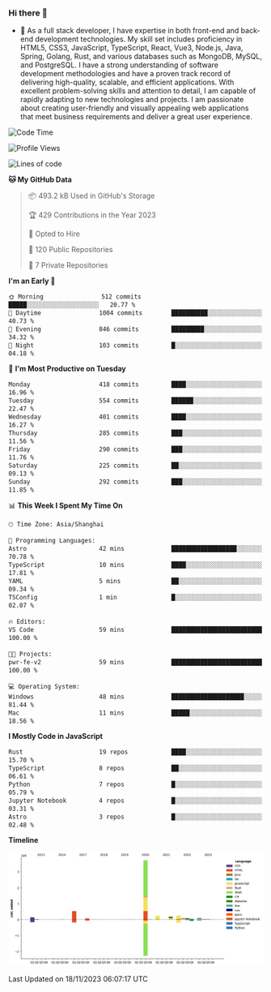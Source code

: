 ### Hi there 👋

- 🌱 As a full stack developer, I have expertise in both front-end and back-end development technologies. My skill set includes proficiency in HTML5, CSS3, JavaScript, TypeScript, React, Vue3, Node.js, Java, Spring, Golang, Rust, and various databases such as MongoDB, MySQL, and PostgreSQL. I have a strong understanding of software development methodologies and have a proven track record of delivering high-quality, scalable, and efficient applications. With excellent problem-solving skills and attention to detail, I am capable of rapidly adapting to new technologies and projects. I am passionate about creating user-friendly and visually appealing web applications that meet business requirements and deliver a great user experience.

<!--START_SECTION:waka-->
![Code Time](http://img.shields.io/badge/Code%20Time-1%2C159%20hrs%209%20mins-blue)

![Profile Views](http://img.shields.io/badge/Profile%20Views-1-blue)

![Lines of code](https://img.shields.io/badge/From%20Hello%20World%20I%27ve%20Written-5.6%20million%20lines%20of%20code-blue)

**🐱 My GitHub Data** 

> 📦 493.2 kB Used in GitHub's Storage 
 > 
> 🏆 429 Contributions in the Year 2023
 > 
> 💼 Opted to Hire
 > 
> 📜 120 Public Repositories 
 > 
> 🔑 7 Private Repositories 
 > 
**I'm an Early 🐤** 

```text
🌞 Morning                512 commits         █████░░░░░░░░░░░░░░░░░░░░   20.77 % 
🌆 Daytime                1004 commits        ██████████░░░░░░░░░░░░░░░   40.73 % 
🌃 Evening                846 commits         █████████░░░░░░░░░░░░░░░░   34.32 % 
🌙 Night                  103 commits         █░░░░░░░░░░░░░░░░░░░░░░░░   04.18 % 
```
📅 **I'm Most Productive on Tuesday** 

```text
Monday                   418 commits         ████░░░░░░░░░░░░░░░░░░░░░   16.96 % 
Tuesday                  554 commits         ██████░░░░░░░░░░░░░░░░░░░   22.47 % 
Wednesday                401 commits         ████░░░░░░░░░░░░░░░░░░░░░   16.27 % 
Thursday                 285 commits         ███░░░░░░░░░░░░░░░░░░░░░░   11.56 % 
Friday                   290 commits         ███░░░░░░░░░░░░░░░░░░░░░░   11.76 % 
Saturday                 225 commits         ██░░░░░░░░░░░░░░░░░░░░░░░   09.13 % 
Sunday                   292 commits         ███░░░░░░░░░░░░░░░░░░░░░░   11.85 % 
```


📊 **This Week I Spent My Time On** 

```text
🕑︎ Time Zone: Asia/Shanghai

💬 Programming Languages: 
Astro                    42 mins             ██████████████████░░░░░░░   70.78 % 
TypeScript               10 mins             ████░░░░░░░░░░░░░░░░░░░░░   17.81 % 
YAML                     5 mins              ██░░░░░░░░░░░░░░░░░░░░░░░   09.34 % 
TSConfig                 1 min               █░░░░░░░░░░░░░░░░░░░░░░░░   02.07 % 

🔥 Editors: 
VS Code                  59 mins             █████████████████████████   100.00 % 

🐱‍💻 Projects: 
pwr-fe-v2                59 mins             █████████████████████████   100.00 % 

💻 Operating System: 
Windows                  48 mins             ████████████████████░░░░░   81.44 % 
Mac                      11 mins             █████░░░░░░░░░░░░░░░░░░░░   18.56 % 
```

**I Mostly Code in JavaScript** 

```text
Rust                     19 repos            ████░░░░░░░░░░░░░░░░░░░░░   15.70 % 
TypeScript               8 repos             ██░░░░░░░░░░░░░░░░░░░░░░░   06.61 % 
Python                   7 repos             █░░░░░░░░░░░░░░░░░░░░░░░░   05.79 % 
Jupyter Notebook         4 repos             █░░░░░░░░░░░░░░░░░░░░░░░░   03.31 % 
Astro                    3 repos             █░░░░░░░░░░░░░░░░░░░░░░░░   02.48 % 
```



**Timeline**

![Lines of Code chart](https://raw.githubusercontent.com/elton/elton/main/assets/bar_graph.png)


 Last Updated on 18/11/2023 06:07:17 UTC
<!--END_SECTION:waka-->

<!--
**elton/elton** is a ✨ _special_ ✨ repository because its `README.md` (this file) appears on your GitHub profile.

Here are some ideas to get you started:

- 🔭 I’m currently working on ...
- 🌱 I’m currently learning ...
- 👯 I’m looking to collaborate on ...
- 🤔 I’m looking for help with ...
- 💬 Ask me about ...
- 📫 How to reach me: ...
- 😄 Pronouns: ...
- ⚡ Fun fact: ...
-->
